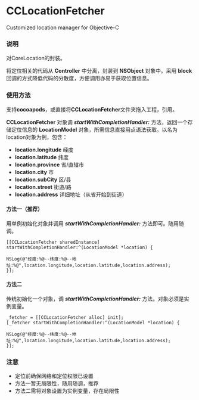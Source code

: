 # CCLocationFetcher
Customized location manager for Objective-C

### 说明
对CoreLocation的封装。

将定位相关的代码从 **Controller** 中分离，封装到 **NSObject** 对象中。采用 **block** 回调的方式降低代码的分散度，方便调用亦易于获取位置信息。

### 使用方法
支持**cocoapods**，或直接将**CCLocationFetcher**文件夹拖入工程，引用。

**CCLocationFetcher** 对象调 ***startWithCompletionHandler:*** 方法，返回一个存储定位信息的 **LocationModel** 对象，所需信息直接用点语法获取。以名为location对象为例，包含：
* **location.longitude**   经度
* **location.latitude**   纬度
* **location.province**   省/直辖市
* **location.city**   市
* **location.subCity**   区/县
* **location.street**   街道/路
* **location.address**   详细地址（从省开始到街道）

#### 方法一（推荐）
用单例初始化对象并调用 ***startWithCompletionHandler:*** 方法即可。随用随调。
```
[[CCLocationFetcher sharedInstance] startWithCompletionHandler:^(LocationModel *location) {

NSLog(@"经度:%@--纬度:%@--地址:%@",location.longitude,location.latitude,location.address);
}];
```

#### 方法二
传统初始化一个对象，调 ***startWithCompletionHandler:*** 方法。对象必须是实例变量。
```
_fetcher = [[CCLocationFetcher alloc] init];
[_fetcher startWithCompletionHandler:^(LocationModel *location) {

NSLog(@"经度:%@--纬度:%@--地址:%@",location.longitude,location.latitude,location.address);
}];
```

### 注意
* 定位前确保网络和定位权限已设置
* 方法一暂无局限性，随用随调，推荐
* 方法二需将对象设置为实例变量，存在局限性

